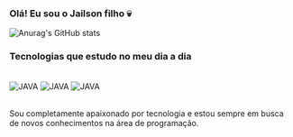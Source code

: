 ### Olá! Eu sou o Jailson filho 💀


![Anurag's GitHub stats](https://github-readme-stats.vercel.app/api?username=Jailsonfilho-dev&show_icons=true&theme=radical)

### Tecnologias que estudo no meu dia a dia 

<div style="display: inline_block"><br/>
  <img align="center" alt="JAVA" src="https://img.shields.io/badge/HTML5-E34F26?style=for-the-badge&logo=html5&logoColor=white"/>
  <img align="center" alt="JAVA" src="https://img.shields.io/badge/CSS3-1572B6?style=for-the-badge&logo=css3&logoColor=white"/>
  <img align="center" alt="JAVA" src="https://img.shields.io/badge/JavaScript-323330?style=for-the-badge&logo=javascript&logoColor=F7DF1E"/>
</div><br/>

Sou completamente apaixonado por tecnologia e estou sempre em busca de novos conhecimentos na área de programação.
